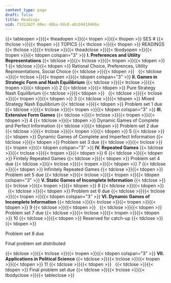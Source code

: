 ```yaml
---
content_type: page
draft: false
title: Readings
uid: f331282f-80ec-48ba-9dc0-a8cb941846ba
---
```

{{< tableopen >}}{{< theadopen >}}{{< tropen >}}{{< thopen >}}
SES #
{{< thclose >}}{{< thopen >}}
TOPICS
{{< thclose >}}{{< thopen >}}
READINGS
{{< thclose >}}{{< trclose >}}{{< theadclose >}}{{< tbodyopen >}}{{< tropen >}}{{< tdopen colspan="3" >}}
**I. Preferences and Utility Representations**
{{< tdclose >}}{{< trclose >}}{{< tropen >}}{{< tdopen >}}
1
{{< tdclose >}}{{< tdopen >}}
Rational Choice, Preferences, Utility Representations, Social Choice
{{< tdclose >}}{{< tdopen >}}
 
{{< tdclose >}}{{< trclose >}}{{< tropen >}}{{< tdopen colspan="3" >}}
**II. Games in Strategic Form and Nash Equilibrium**
{{< tdclose >}}{{< trclose >}}{{< tropen >}}{{< tdopen >}}
2
{{< tdclose >}}{{< tdopen >}}
Pure Strategy Nash Equilibrium
{{< tdclose >}}{{< tdopen >}}
 
{{< tdclose >}}{{< trclose >}}{{< tropen >}}{{< tdopen >}}
3
{{< tdclose >}}{{< tdopen >}}
Mixed Strategy Nash Equilibrium
{{< tdclose >}}{{< tdopen >}}
Problem set 1 due
{{< tdclose >}}{{< trclose >}}{{< tropen >}}{{< tdopen colspan="3" >}}
**III. Extensive Form Games**
{{< tdclose >}}{{< trclose >}}{{< tropen >}}{{< tdopen >}}
4
{{< tdclose >}}{{< tdopen >}}
Dynamic Games of Complete and Perfect Information
{{< tdclose >}}{{< tdopen >}}
Problem set 2 due
{{< tdclose >}}{{< trclose >}}{{< tropen >}}{{< tdopen >}}
5
{{< tdclose >}}{{< tdopen >}}
Dynamic Games of Complete and Imperfect Information
{{< tdclose >}}{{< tdopen >}}
Problem set 3 due
{{< tdclose >}}{{< trclose >}}{{< tropen >}}{{< tdopen colspan="3" >}}
**IV. Repeated Games**
{{< tdclose >}}{{< trclose >}}{{< tropen >}}{{< tdopen >}}
6
{{< tdclose >}}{{< tdopen >}}
Finitely Repeated Games
{{< tdclose >}}{{< tdopen >}}
Problem set 4 due
{{< tdclose >}}{{< trclose >}}{{< tropen >}}{{< tdopen >}}
7
{{< tdclose >}}{{< tdopen >}}
Infinitely Repeated Games
{{< tdclose >}}{{< tdopen >}}
Problem set 5 due
{{< tdclose >}}{{< trclose >}}{{< tropen >}}{{< tdopen colspan="3" >}}
**V. Static Games of Incomplete Information**
{{< tdclose >}}{{< trclose >}}{{< tropen >}}{{< tdopen >}}
8
{{< tdclose >}}{{< tdopen >}}
 
{{< tdclose >}}{{< tdopen >}}
Problem set 6 due
{{< tdclose >}}{{< trclose >}}{{< tropen >}}{{< tdopen colspan="3" >}}
**VI. Dynamic Games of Incomplete Information**
{{< tdclose >}}{{< trclose >}}{{< tropen >}}{{< tdopen >}}
9
{{< tdclose >}}{{< tdopen >}}
 
{{< tdclose >}}{{< tdopen >}}
Problem set 7 due
{{< tdclose >}}{{< trclose >}}{{< tropen >}}{{< tdopen >}}
10
{{< tdclose >}}{{< tdopen >}}
Reserved for catch-up
{{< tdclose >}}{{< tdopen >}}

Problem set 8 due

Final problem set distributed

{{< tdclose >}}{{< trclose >}}{{< tropen >}}{{< tdopen colspan="3" >}}
**VII. Applications in Political Science**
{{< tdclose >}}{{< trclose >}}{{< tropen >}}{{< tdopen >}}
11
{{< tdclose >}}{{< tdopen >}}
 
{{< tdclose >}}{{< tdopen >}}
Final problem set due
{{< tdclose >}}{{< trclose >}}{{< tbodyclose >}}{{< tableclose >}}